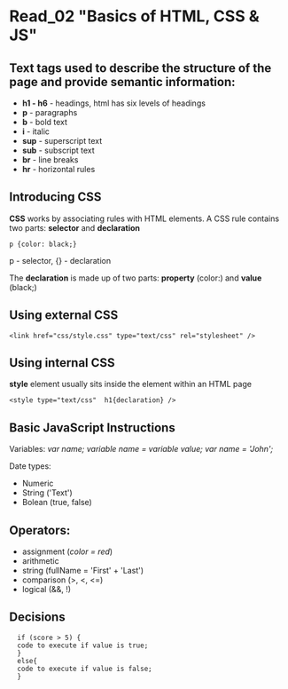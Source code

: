 # Read_02 "Basics of HTML, CSS & JS"

## Text tags used to describe the structure of the page and provide semantic information:

* **h1 - h6** - headings, html has six levels of headings
* **p** - paragraphs
* **b** - bold text 
* **i** - italic
* **sup** - superscript text 
* **sub** - subscript text
* **br** - line breaks
* **hr** - horizontal rules
  
## Introducing CSS

**CSS** works by associating rules with HTML elements.
A CSS rule contains two parts: **selector** and **declaration**

```p {color: black;}```

p - selector,  {} - declaration

The **declaration** is made up of two parts: **property** (color:) and **value** (black;)

## Using external CSS

```<link href="css/style.css" type="text/css" rel="stylesheet" />```

## Using internal CSS
 
**style** element usually sits inside the <head> element within an HTML page
  
  ```<style type="text/css"  h1{declaration} />```
  
## Basic JavaScript Instructions
  
  Variables: _var name;_
             _variable name = variable value;_
             _var name = 'John';_
  
  Date types:
  * Numeric
  * String ('Text')
  * Bolean (true, false)
  
## Operators:
  
  * assignment (_color = red_)
  * arithmetic
  * string (fullName = 'First' + 'Last')
  * comparison (>, <, <=)
  * logical (&&, !)
  
## Decisions
  
```
  if (score > 5) {
  code to execute if value is true;
  }
  else{
  code to execute if value is false;
  }
```
   

   
  
  
  
  



